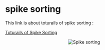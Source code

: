# spike sorting 
This link is about toturails of spike sorting :

[Toturails of Spike Sorting](http://www.scholarpedia.org/article/Spike_sorting "MIT Spike Sorting")

<div style="text-align:center;">
    <img src="(https://github.com/HabibiMehdi/Computational-Neuroscience/assets/123571190/c120831f-3c70-44bb-817c-03bbbfab40f0)" alt="Spike sorting">
</div>

